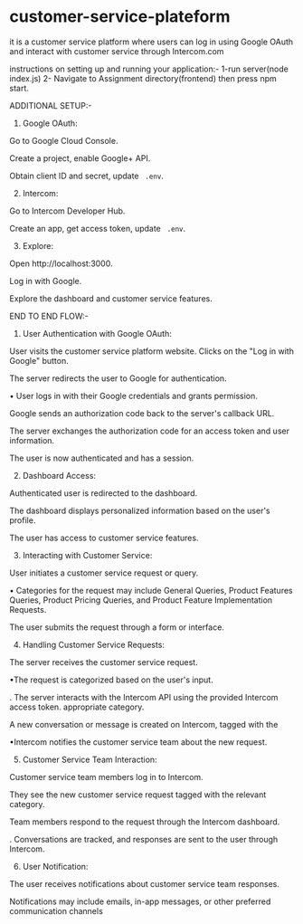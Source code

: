 # customer-service-plateform
it is a customer service platform where users can log in using Google OAuth and interact with customer service through Intercom.com

 instructions on setting up and running your application:- 
1-run server(node index.js)
2- Navigate to Assignment directory(frontend) then press npm start.

ADDITIONAL SETUP:-
1. Google OAuth:

Go to Google Cloud Console.

Create a project, enable Google+ API.

Obtain client ID and secret, update ` .env`.

2. Intercom:

Go to Intercom Developer Hub.

Create an app, get access token, update ` .env`.

3. Explore:

Open http://localhost:3000.

Log in with Google.

Explore the dashboard and customer service features.


END TO END FLOW:-

1. User Authentication with Google OAuth:

User visits the customer service platform website. Clicks on the "Log in with Google" button.

The server redirects the user to Google for authentication.

• User logs in with their Google credentials and grants permission.

Google sends an authorization code back to the server's callback URL.

The server exchanges the authorization code for an access token and user information.

The user is now authenticated and has a session.

2. Dashboard Access:

Authenticated user is redirected to the dashboard.

The dashboard displays personalized information based on the user's profile.

The user has access to customer service features.

3. Interacting with Customer Service:

User initiates a customer service request or query.

• Categories for the request may include General Queries, Product Features Queries, Product Pricing Queries, and Product Feature Implementation Requests.

The user submits the request through a form or interface.

4. Handling Customer Service Requests:

The server receives the customer service request.

•The request is categorized based on the user's input.

. The server interacts with the Intercom API using the provided Intercom access token. appropriate category.

A new conversation or message is created on Intercom, tagged with the

•Intercom notifies the customer service team about the new request.

5. Customer Service Team Interaction:

Customer service team members log in to Intercom.

They see the new customer service request tagged with the relevant category.

Team members respond to the request through the Intercom dashboard.

. Conversations are tracked, and responses are sent to the user through Intercom.

6. User Notification:

The user receives notifications about customer service team responses.

Notifications may include emails, in-app messages, or other preferred communication channels

